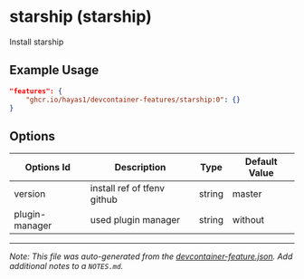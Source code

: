 
# starship (starship)

Install starship

## Example Usage

```json
"features": {
    "ghcr.io/hayas1/devcontainer-features/starship:0": {}
}
```

## Options

| Options Id | Description | Type | Default Value |
|-----|-----|-----|-----|
| version | install ref of tfenv github | string | master |
| plugin-manager | used plugin manager | string | without |



---

_Note: This file was auto-generated from the [devcontainer-feature.json](https://github.com/hayas1/devcontainer-features/blob/main/src/powerlevel10k/devcontainer-feature.json).  Add additional notes to a `NOTES.md`._
